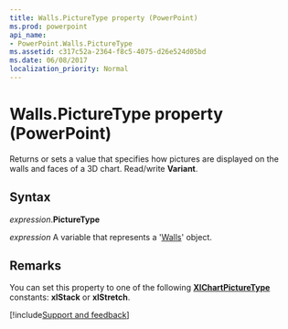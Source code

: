 ```yaml
---
title: Walls.PictureType property (PowerPoint)
ms.prod: powerpoint
api_name:
- PowerPoint.Walls.PictureType
ms.assetid: c317c52a-2364-f8c5-4075-d26e524d05bd
ms.date: 06/08/2017
localization_priority: Normal
---
```



# Walls.PictureType property (PowerPoint)

Returns or sets a value that specifies how pictures are displayed on the walls and faces of a 3D chart. Read/write **Variant**.


## Syntax

_expression_.**PictureType**

_expression_ A variable that represents a '[Walls](PowerPoint.Walls.md)' object.


## Remarks

You can set this property to one of the following **[XlChartPictureType](PowerPoint.XlChartPictureType.md)** constants: **xlStack** or **xlStretch**.




[!include[Support and feedback](~/includes/feedback-boilerplate.md)]